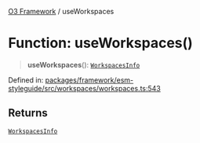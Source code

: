 [O3 Framework](../API.md) / useWorkspaces

# Function: useWorkspaces()

> **useWorkspaces**(): [`WorkspacesInfo`](../interfaces/WorkspacesInfo.md)

Defined in: [packages/framework/esm-styleguide/src/workspaces/workspaces.ts:543](https://github.com/openmrs/openmrs-esm-core/blob/18d2874f03a33a6ab8295af0e87ac97fdd150718/packages/framework/esm-styleguide/src/workspaces/workspaces.ts#L543)

## Returns

[`WorkspacesInfo`](../interfaces/WorkspacesInfo.md)
